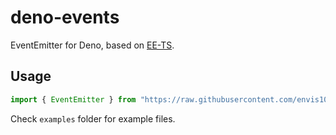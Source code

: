 # deno-events

EventEmitter for Deno, based on [EE-TS](https://github.com/aleclarson/ee-ts).

## Usage

```ts
import { EventEmitter } from "https://raw.githubusercontent.com/envis10n/deno-events/master/mod.ts";
```

Check `examples` folder for example files.
